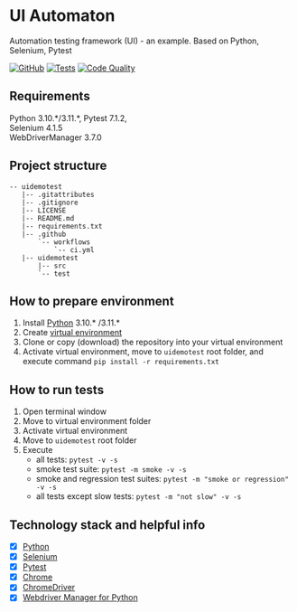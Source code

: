 # UI Automaton
Automation testing framework (UI) - an example. Based on Python, Selenium, Pytest

[![GitHub](https://img.shields.io/github/license/mashape/apistatus.svg)](https://github.com/Stan575/uidemotest/blob/master/LICENSE)
[![Tests](https://github.com/Stan575/uidemotest/actions/workflows/ci.yml/badge.svg?branch=main)](https://github.com/Stan575/uidemotest/actions/workflows/ci.yml)
[![Code Quality](https://img.shields.io/badge/code%20quality-A-brightgreen)]()

## Requirements
Python 3.10.\*/3.11.\*, Pytest 7.1.2, <br>
Selenium 4.1.5 <br>
WebDriverManager 3.7.0 <br>

## Project structure
```text
-- uidemotest
   |-- .gitattributes
   |-- .gitignore
   |-- LICENSE
   |-- README.md
   |-- requirements.txt
   |-- .github
       `-- workflows
           `-- ci.yml
   |-- uidemotest
       |-- src
       `-- test
```

## How to prepare environment
1) Install [Python](https://www.python.org/downloads/) 3.10.* /3.11.*
2) Create [virtual environment](https://docs.python.org/3/library/venv.html)
3) Clone or copy (download) the repository into your virtual environment
4) Activate virtual environment, move to `uidemotest` root folder, and execute command `pip install -r requirements.txt`

## How to run tests
1) Open terminal window
2) Move to virtual environment folder
3) Activate virtual environment
4) Move to `uidemotest` root folder
5) Execute 
    - all tests: `pytest -v -s`
    - smoke test suite: `pytest -m smoke -v -s`
    - smoke and regression test suites: `pytest -m "smoke or regression" -v -s`
    - all tests except slow tests: `pytest -m "not slow" -v -s`

## Technology stack and helpful info
- [x] [Python](https://docs.python.org/3.10/)
- [x] [Selenium](https://www.selenium.dev/documentation/)
- [x] [Pytest](https://docs.pytest.org/en/7.1.x/contents.html)
- [x] [Chrome](https://www.google.com/chrome/downloads/)
- [x] [ChromeDriver](https://chromedriver.chromium.org/downloads)
- [x] [Webdriver Manager for Python](https://pypi.org/project/webdriver-manager/) <br>
